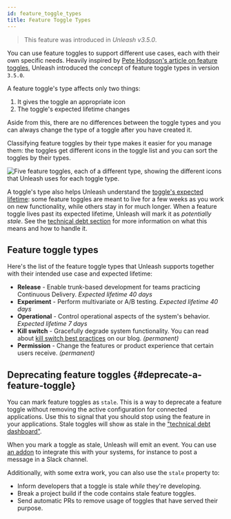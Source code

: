 ```yaml
---
id: feature_toggle_types
title: Feature Toggle Types
---
```


> This feature was introduced in _Unleash v3.5.0_.

You can use feature toggles to support different use cases, each with their own specific needs. Heavily inspired by [Pete Hodgson's article on feature toggles](https://martinfowler.com/articles/feature-toggles.html), Unleash introduced the concept of feature toggle types in version `3.5.0`.

A feature toggle's type affects only two things:
1. It gives the toggle an appropriate icon
2. The toggle's expected lifetime changes

Aside from this, there are no differences between the toggle types and you can always change the type of a toggle after you have created it.

Classifying feature toggles by their type makes it easier for you manage them: the toggles get different icons in the toggle list and you can sort the toggles by their types.

![Five feature toggles, each of a different type, showing the different icons that Unleash uses for each toggle type.](/img/toggle_type_icons.png "Feature toggle type icons")

A toggle's type also helps Unleash understand the [toggle's expected lifetime](https://www.getunleash.io/blog/feature-toggle-life-time-best-practices): some feature toggles are meant to live for a few weeks as you work on new functionality, while others stay in for much longer. When a feature toggle lives past its expected lifetime, Unleash will mark it as _potentially stale_. See the [technical debt section](../user_guide/technical_debt) for more information on what this means and how to handle it.

## Feature toggle types

Here's the list of the feature toggle types that Unleash supports together with their intended use case and expected lifetime:

- **Release** -  Enable trunk-based development for teams practicing Continuous Delivery. _Expected lifetime 40 days_
- **Experiment** - Perform multivariate or A/B testing. _Expected lifetime 40 days_
- **Operational** - Control operational aspects of the system's behavior. _Expected lifetime 7 days_
- **Kill switch** - Gracefully degrade system functionality. You can read about [kill switch best practices](https://www.getunleash.io/blog/kill-switches-best-practice) on our blog. _(permanent)_
- **Permission** - Change the features or product experience that certain users receive. _(permanent)_

## Deprecating feature toggles {#deprecate-a-feature-toggle}

You can mark feature toggles as `stale`. This is a way to deprecate a feature toggle without removing the active configuration for connected applications. Use this to signal that you should stop using the feature in your applications. Stale toggles will show as stale in the ["technical debt dashboard"](../user_guide/technical_debt).

When you mark a toggle as stale, Unleash will emit an event. You can use [an addon](../addons/addons.md) to integrate this with your systems, for instance to post a message in a Slack channel.

Additionally, with some extra work, you can also use the `stale` property to:

- Inform developers that a toggle is stale _while_ they're developing.
- Break a project build if the code contains stale feature toggles.
- Send automatic PRs to remove usage of toggles that have served their purpose.
